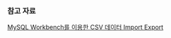 ### 참고 자료

[MySQL Workbench를 이용한 CSV 데이터 Import Export](https://osskdb.wordpress.com/2016/08/31/mysql-workbench를-이용한-csv-데이터-import-export/)
